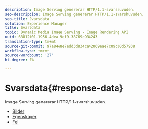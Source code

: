 ```yaml
---
description: Image Serving genererar HTTP/1.1-svarshuvuden.
seo-description: Image Serving genererar HTTP/1.1-svarshuvuden.
seo-title: Svarsdata
solution: Experience Manager
title: Svarsdata
topic: Dynamic Media Image Serving - Image Rendering API
uuid: 63812101-1956-4dea-9ef9-38769c934243
translation-type: tm+mt
source-git-commit: 97a84e8e7edd3d834ca42069eae7c09c00d57938
workflow-type: tm+mt
source-wordcount: '27'
ht-degree: 0%

---
```



# Svarsdata{#response-data}

Image Serving genererar HTTP/1.1-svarshuvuden.

* [Bilder](c-images.md)
* [Egenskaper](c-properties/c-properties.md)
* [Fel](r-errors.md)
